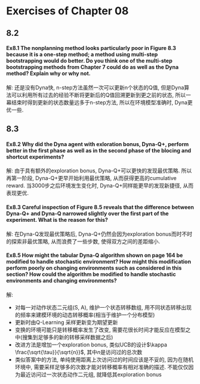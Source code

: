 # Exercises of  Chapter 08
## 8.2
#### Ex8.1 The nonplanning method looks particularly poor in Figure 8.3 because it is a one-step method; a method using multi-step bootstrapping would do better. Do you think one of the multi-step bootstrapping methods from Chapter 7 could do as well as the Dyna method? Explain why or why not.
解: 还是没有Dyna快, n-step方法虽然一次可以更新n个状态的Q值, 但是Dyna算法可以利用所有过去的经验不断将更新后的Q值回溯更新到更之前的状态,
所以一幕结束时得到更新的状态数量远多于n-step方法, 所以在环境模型准确时, Dyna更优一些.

## 8.3
#### Ex8.2 Why did the Dyna agent with exloration bonus, Dyna-Q+, perform better in the first phase as well as in the second phase of the blocing and shortcut experiments?
解: 由于具有额外的exploration bonus, Dyna-Q+可以更快的发现最优策略. 所以再第一阶段, Dyna-Q+更早开始利用最优策略, 从而获得更高的cumulative reward.
当3000步之后环境发生变化时, Dyna-Q+同样能更早的发现新捷径, 从而表现更优.

#### Ex8.3 Careful inspection of Figure 8.5 reveals that the difference between Dyna-Q+ and Dyna-Q narrowed slightly over the first part of the experiment. What is the reason for this?
解: 在Dyna-Q发现最优策略后, Dyna-Q+仍然会因为exploration bonus而时不时的探索非最优策略, 从而浪费了一些步数, 使得双方之间的差距缩小.

#### Ex8.5 How might the tabular Dyna-Q algorithm shown on page 164 be modified to handle stochastic environment? How might this modification perform poorly on changing environments such as considered in this section? How could the algorithm be modified to handle stochastic environments and changing environments?
解:
* 对每一对动作状态二元组(S, A), 维护一个状态转移数组, 用不同状态转移出现的频率来建模环境的动态转移概率(相当于维护一个分布模型)
* 更新时由Q-Learning 采样更新变为期望更新
* 变换的环境可能只是转移概率发生了改变, 需要花很长时间才能反应在模型之中(搜集到足够多的新的转移采样数据之后)
* 改进方法是增加一个exploration bonus, 类似UCB的设计$\kappa \frac{\sqrt{\tau}}{\sqrt{n}}$, 其中$n$是访问过的总次数
* 类似答案中的方法, 单纯使用距离上次访问过的时间应该是不妥的, 因为在随机环境中, 需要采样足够多的次数才能对转移概率有相对准确的描述.
不能仅仅因为最近访问过一次状态动作二元组, 就降低其exploration bonus
